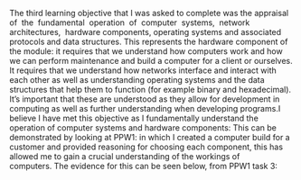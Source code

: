 The third learning objective that I was asked to complete was the appraisal  of  the  fundamental  operation  of  computer  systems,  network  architectures,  hardware components, operating systems and associated protocols and data structures. This represents the hardware component of the module: it requires that we understand how computers work and how we can perform maintenance and build a computer for a client or ourselves. It requires that we understand how networks interface and interact with each other as well as understanding operating systems and the data structures that help them to function (for example binary and hexadecimal). It’s important that these are understood as they allow for development in computing as well as further understanding when developing programs.I believe I have met this objective as I fundamentally understand the operation of computer systems and hardware components: This can be demonstrated by looking at PPW1: in which I created a computer build for a customer and provided reasoning for choosing each component, this has allowed me to gain a crucial understanding of the workings of computers. The evidence for this can be seen below, from PPW1 task 3:
